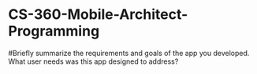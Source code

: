 # CS-360-Mobile-Architect-Programming
#Briefly summarize the requirements and goals of the app you developed. What user needs was this app designed to address?
